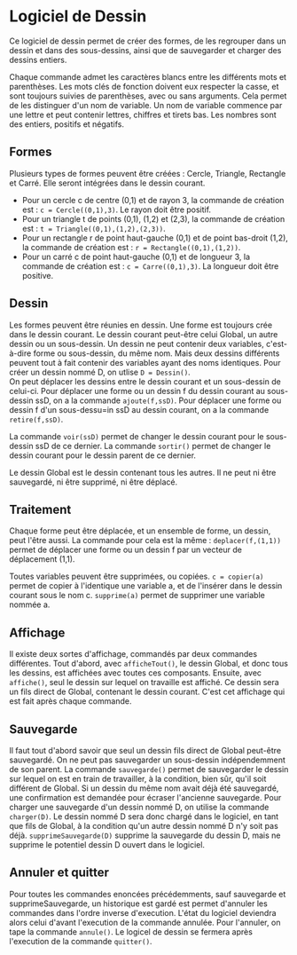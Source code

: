 # Logiciel de Dessin
Ce logiciel de dessin permet de créer des formes, de les regrouper dans un dessin et dans des sous-dessins, ainsi que de sauvegarder et charger des dessins entiers.

Chaque commande admet les caractères blancs entre les différents mots et parenthèses. Les mots clés de fonction doivent eux respecter la casse, et sont toujours suivies de parenthèses, avec ou sans arguments. Cela permet de les distinguer d'un nom de variable. Un nom de variable commence par une lettre et peut contenir lettres, chiffres et tirets bas. Les nombres sont des entiers, positifs et négatifs.

## Formes
Plusieurs types de formes peuvent être créées : Cercle, Triangle, Rectangle et Carré.
Elle seront intégrées dans le dessin courant.
- Pour un cercle c de centre (0,1) et de rayon 3, la commande de création est : `c = Cercle((0,1),3)`. Le rayon doit être positif.
- Pour un triangle t de points (0,1), (1,2) et (2,3), la commande de création est : `t = Triangle((0,1),(1,2),(2,3))`.
- Pour un rectangle r de point haut-gauche (0,1) et de point bas-droit (1,2), la commande de création est : `r = Rectangle((0,1),(1,2))`.
- Pour un carré c de point haut-gauche (0,1) et de longueur 3, la commande de création est : `c = Carre((0,1),3)`. La longueur doit être positive.

## Dessin
Les formes peuvent être réunies en dessin. Une forme est toujours crée dans le dessin courant. Le dessin courant peut-être celui Global, un autre dessin ou un sous-dessin. Un dessin ne peut contenir deux variables, c'est-à-dire forme ou sous-dessin, du même nom. Mais deux dessins différents peuvent tout à fait contenir des variables ayant des noms identiques.
Pour créer un dessin nommé D, on utlise `D = Dessin()`.                                           
On peut déplacer les dessins entre le dessin courant et un sous-dessin de celui-ci.
Pour déplacer une forme ou un dessin f du dessin courant au sous-dessin ssD, on a la commande `ajoute(f,ssD)`.
Pour déplacer une forme ou dessin f d'un sous-dessu=in ssD au dessin courant, on a la commande `retire(f,ssD)`.

La commande `voir(ssD)` permet de changer le dessin courant pour le sous-dessin ssD de ce dernier.
La commande `sortir()` permet de changer le dessin courant pour le dessin parent de ce dernier.

Le dessin Global est le dessin contenant tous les autres. Il ne peut ni être sauvegardé, ni être supprimé, ni être déplacé.

## Traitement
Chaque forme peut être déplacée, et un ensemble de forme, un dessin, peut l'être aussi.
La commande pour cela est la même : `deplacer(f,(1,1))` permet de déplacer une forme ou un dessin f par un vecteur de déplacement (1,1).

Toutes variables peuvent être supprimées, ou copiées.
`c = copier(a)` permet de copier à l'identique une variable a, et de l'insérer dans le dessin courant sous le nom c.
`supprime(a)` permet de supprimer une variable nommée a.

## Affichage
Il existe deux sortes d'affichage, commandés par deux commandes différentes.
Tout d'abord, avec `afficheTout()`, le dessin Global, et donc tous les dessins, est affichées avec toutes ces composants.
Ensuite, avec `affiche()`, seul le dessin sur lequel on travaille est affiché. Ce dessin sera un fils direct de Global, contenant le dessin courant. C'est cet affichage qui est fait après chaque commande.

## Sauvegarde
Il faut tout d'abord savoir que seul un dessin fils direct de Global peut-être sauvegardé. On ne peut pas sauvegarder un sous-dessin indépendemment de son parent.
La commande `sauvegarde()` permet de sauvegarder le dessin sur lequel on est en train de travailler, à la condition, bien sûr, qu'il soit différent de Global. Si un dessin du même nom avait déjà été sauvegardé, une confirmation est demandée pour écraser l'ancienne sauvegarde.
Pour charger une sauvegarde d'un dessin nommé D, on utilise la commande `charger(D)`. Le dessin nommé D sera donc chargé dans le logiciel, en tant que fils de Global, à la condition qu'un autre dessin nommé D n'y soit pas déjà.
`supprimeSauvegarde(D)` supprime la sauvegarde du dessin D, mais ne supprime le potentiel dessin D ouvert dans le logiciel.

## Annuler et quitter
Pour toutes les commandes enoncées précédemments, sauf sauvegarde et supprimeSauvegarde, un historique est gardé est permet d'annuler les commandes dans l'ordre inverse d'execution. L'état du logiciel deviendra alors celui d'avant l'execution de la commande annulée.
Pour l'annuler, on tape la commande `annule()`.
Le logicel de dessin se fermera après l'execution de la commande `quitter()`.